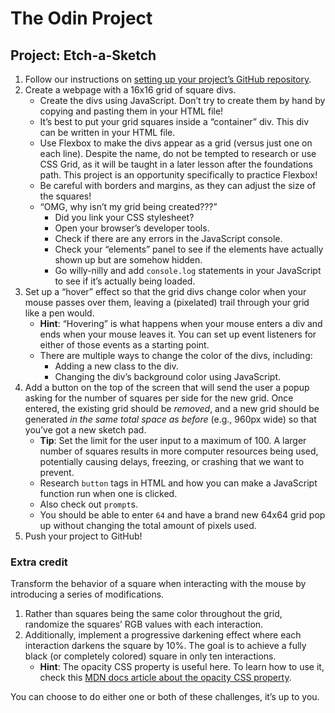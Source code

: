 # The Odin Project

## Project: Etch-a-Sketch

1. Follow our instructions on [setting up your project’s GitHub repository](https://www.theodinproject.com/paths/foundations/courses/foundations/lessons/recipes#setting-up-your-projects-github-repository).
2. Create a webpage with a 16x16 grid of square divs.
   - Create the divs using JavaScript. Don’t try to create them by hand by copying and pasting them in your HTML file!
   - It’s best to put your grid squares inside a “container” div. This div can be written in your HTML file.
   - Use Flexbox to make the divs appear as a grid (versus just one on each line). Despite the name, do not be tempted to research or use CSS Grid, as it will be taught in a later lesson after the foundations path. This project is an opportunity specifically to practice Flexbox!
   - Be careful with borders and margins, as they can adjust the size of the squares!
   - “OMG, why isn’t my grid being created???”
     - Did you link your CSS stylesheet?
     - Open your browser’s developer tools.
     - Check if there are any errors in the JavaScript console.
     - Check your “elements” panel to see if the elements have actually shown up but are somehow hidden.
     - Go willy-nilly and add `console.log` statements in your JavaScript to see if it’s actually being loaded.
3. Set up a “hover” effect so that the grid divs change color when your mouse passes over them, leaving a (pixelated) trail through your grid like a pen would.
   - **Hint**: “Hovering” is what happens when your mouse enters a div and ends when your mouse leaves it. You can set up event listeners for either of those events as a starting point.
   - There are multiple ways to change the color of the divs, including:
     - Adding a new class to the div.
     - Changing the div’s background color using JavaScript.
4. Add a button on the top of the screen that will send the user a popup asking for the number of squares per side for the new grid. Once entered, the existing grid should be *removed*, and a new grid should be generated *in the same total space as before* (e.g., 960px wide) so that you’ve got a new sketch pad.
   - **Tip**: Set the limit for the user input to a maximum of 100. A larger number of squares results in more computer resources being used, potentially causing delays, freezing, or crashing that we want to prevent.
   - Research `button` tags in HTML and how you can make a JavaScript function run when one is clicked.
   - Also check out `prompt`s.
   - You should be able to enter `64` and have a brand new 64x64 grid pop up without changing the total amount of pixels used.
5. Push your project to GitHub!

### Extra credit

Transform the behavior of a square when interacting with the mouse by introducing a series of modifications.
1. Rather than squares being the same color throughout the grid, randomize the squares’ RGB values with each interaction.
2. Additionally, implement a progressive darkening effect where each interaction darkens the square by 10%. The goal is to achieve a fully black (or completely colored) square in only ten interactions.
   - **Hint**: The opacity CSS property is useful here. To learn how to use it, check this [MDN docs article about the opacity CSS property](https://developer.mozilla.org/en-US/docs/Web/CSS/opacity).

You can choose to do either one or both of these challenges, it’s up to you.
